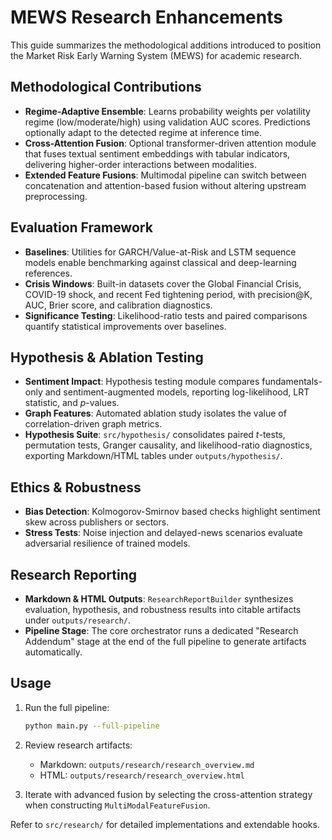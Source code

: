 # MEWS Research Enhancements

This guide summarizes the methodological additions introduced to position the Market Risk Early Warning System (MEWS) for academic research.

## Methodological Contributions

- **Regime-Adaptive Ensemble**: Learns probability weights per volatility regime (low/moderate/high) using validation AUC scores. Predictions optionally adapt to the detected regime at inference time.
- **Cross-Attention Fusion**: Optional transformer-driven attention module that fuses textual sentiment embeddings with tabular indicators, delivering higher-order interactions between modalities.
- **Extended Feature Fusions**: Multimodal pipeline can switch between concatenation and attention-based fusion without altering upstream preprocessing.

## Evaluation Framework

- **Baselines**: Utilities for GARCH/Value-at-Risk and LSTM sequence models enable benchmarking against classical and deep-learning references.
- **Crisis Windows**: Built-in datasets cover the Global Financial Crisis, COVID-19 shock, and recent Fed tightening period, with precision@K, AUC, Brier score, and calibration diagnostics.
- **Significance Testing**: Likelihood-ratio tests and paired comparisons quantify statistical improvements over baselines.

## Hypothesis & Ablation Testing

- **Sentiment Impact**: Hypothesis testing module compares fundamentals-only and sentiment-augmented models, reporting log-likelihood, LRT statistic, and $p$-values.
- **Graph Features**: Automated ablation study isolates the value of correlation-driven graph metrics.
- **Hypothesis Suite**: `src/hypothesis/` consolidates paired $t$-tests, permutation tests, Granger causality, and likelihood-ratio diagnostics, exporting Markdown/HTML tables under `outputs/hypothesis/`.

## Ethics & Robustness

- **Bias Detection**: Kolmogorov-Smirnov based checks highlight sentiment skew across publishers or sectors.
- **Stress Tests**: Noise injection and delayed-news scenarios evaluate adversarial resilience of trained models.

## Research Reporting

- **Markdown & HTML Outputs**: `ResearchReportBuilder` synthesizes evaluation, hypothesis, and robustness results into citable artifacts under `outputs/research/`.
- **Pipeline Stage**: The core orchestrator runs a dedicated "Research Addendum" stage at the end of the full pipeline to generate artifacts automatically.

## Usage

1. Run the full pipeline:
   ```bash
   python main.py --full-pipeline
   ```
2. Review research artifacts:
   - Markdown: `outputs/research/research_overview.md`
   - HTML: `outputs/research/research_overview.html`

3. Iterate with advanced fusion by selecting the cross-attention strategy when constructing `MultiModalFeatureFusion`.

Refer to `src/research/` for detailed implementations and extendable hooks.
